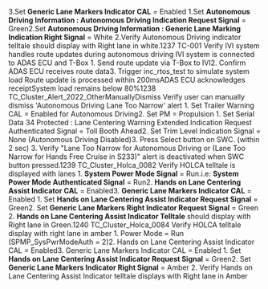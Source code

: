3.Set **Generic Lane Markers Indicator CAL** = Enabled 1.Set **Autonomous Driving Information : Autonomous Driving Indication Request Signal** = Green2.Set **Autonomous Driving Information : Generic Lane Marking Indication Right Signal** = White 2.Verify Autonomous Driving indicator telltale should display with Right lane in white.1237 TC-001 Verify IVI system handles route updates during autonomous driving IVI system is connected to ADAS ECU and T-Box 1. Send route update via T-Box to IVI2. Confirm ADAS ECU receives route data3. Trigger inc_rtos_test to simulate system load Route update is processed within 200msADAS ECU acknowledges receiptSystem load remains below 80%1238 TC_Cluster_Alert_2022_OtherManuallyDismiss Verify user can manually dismiss 'Autonomous Driving Lane Too Narrow' alert 1. Set Trailer Warning CAL = Enabled for Autonomous Driving2. Set PM = Propulsion 1. Set Serial Data 34 Protected : Lane Centering Warning Extended Indication Request Authenticated Signal = Toll Booth Ahead2. Set Trim Level Indication Signal = None (Autonomous Driving Disabled)3. Press Select button on SWC. (within 2 sec) 3. Verify "Lane Too Narrow for Autonomous Driving or (Lane Too Narrow for Hands Free Cruise in S233)" alert is deactivated when SWC button pressed.1239 TC_Cluster_Holca_0082 Verify HOLCA telltale is displayed with lanes 1. **System Power Mode Signal** = Run.i.e: **System Power Mode Authenticated Signal** = Run2. **Hands on Lane Centering Assist Indicator CAL** = Enabled3. **Generic Lane Markers Indicator CAL** = Enabled 1. Set **Hands on Lane Centering Assist Indicator Request Signal** = Green2. Set **Generic Lane Markers Right Indicator Request Signal** = Green 2. **Hands on Lane Centering Assist Indicator Telltale** should display with Right lane in Green.1240 TC_Cluster_Holca_0084 Verify HOLCA telltale display with right lane in amber 1. Power Mode = Run (SPMP_SysPwrModeAuth = 2)2. Hands on Lane Centering Assist Indicator CAL = Enabled3. Generic Lane Markers Indicator CAL = Enabled 1. Set **Hands on Lane Centering Assist Indicator Request Signal** = Green2. Set **Generic Lane Markers Indicator Right Signal** = Amber 2. Verify Hands on Lane Centering Assist Indicator telltale displays with Right lane in Amber